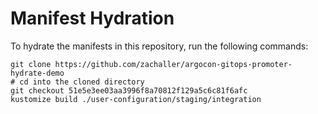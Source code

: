 # Manifest Hydration

To hydrate the manifests in this repository, run the following commands:

```shell
git clone https://github.com/zachaller/argocon-gitops-promoter-hydrate-demo
# cd into the cloned directory
git checkout 51e5e3ee03aa3996f8a70812f129a5c6c81f6afc
kustomize build ./user-configuration/staging/integration
```

